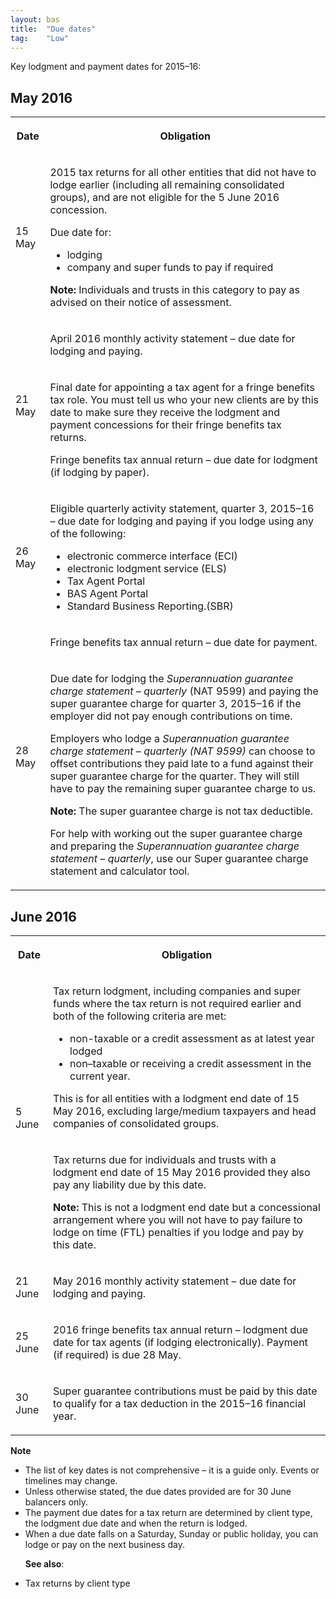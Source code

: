 ```yaml
---
layout: bas
title:  "Due dates"
tag:    "Low"
---
```


<p>Key lodgment and payment dates for 2015–16:</p>

<h2 id="may2016">May 2016</h2>

<table>
<tbody>
<tr>
<th><p>Date</p>
</th>
<th><p>Obligation</p>
</th>
</tr>
<tr>
<td><p>15 May</p>
</td>
<td><p>2015 tax returns for all other entities that did not have to lodge earlier (including all remaining consolidated groups), and are not eligible for the 5 June 2016 concession.</p>
<p>Due date for:</p>
<ul>
<li>lodging</li>
<li>company and super funds to pay if required</li>
</ul>
<p><strong>Note:</strong> Individuals and trusts in this category to pay as advised on their notice of assessment.</p>
</td>
</tr>
<tr>
<td rowspan="2"><p>21 May</p>
</td>
<td><p>April 2016 monthly activity statement – due date for lodging and paying.</p>
</td>
</tr>
<tr>
<td><p>Final date for appointing a tax agent for a fringe benefits tax role. You must tell us who your new clients are by this date to make sure they receive the lodgment and payment concessions for their fringe benefits tax returns.</p>
<p>Fringe benefits tax annual return – due date for lodgment (if lodging by paper).</p>
</td>
</tr>
<tr>
<td><p>26 May</p>
</td>
<td><p>Eligible quarterly activity statement, quarter 3, 2015–16 – due date for lodging and paying if you lodge using any of the following:</p>
<ul>
<li>electronic commerce interface (ECI)</li>
<li>electronic lodgment service (ELS)</li>
<li>Tax Agent Portal</li>
<li>BAS Agent Portal</li>
<li>Standard Business Reporting.(SBR)</li>
</ul>
</td>
</tr>
<tr>
<td rowspan="2"><p>28 May</p>
</td>
<td><p>Fringe benefits tax annual return – due date for payment.</p>
</td>
</tr>
<tr>
<td><p>Due date for lodging the <em>Superannuation guarantee charge statement – quarterly</em> (NAT 9599) and paying the super guarantee charge for quarter 3, 2015–16 if the employer did not pay enough contributions on time.</p>
<p>Employers who lodge a <em>Superannuation guarantee charge statement – quarterly (NAT 9599)</em> can choose to offset contributions they paid late to a fund against their super guarantee charge for the quarter. They will still have to pay the remaining super guarantee charge to us.</p>
<p><strong>Note:</strong> The super guarantee charge is not tax deductible.</p>
<p>For help with working out the super guarantee charge and preparing the <em>Superannuation guarantee charge statement – quarterly</em>, use our Super guarantee charge statement and calculator tool.</p>
</td>
</tr>
</tbody>
</table>



<h2 id="june2016">June 2016</h2>
<p> </p>
<table>
<tbody>
<tr>
<th><p>Date</p>
</th>
<th><p>Obligation</p>
</th>
</tr>
<tr>
<td rowspan="2"><p>5 June</p>
</td>
<td><p>Tax return lodgment, including companies and super funds where the tax return is not required earlier and both of the following criteria are met:</p>
<ul>
<li>non-taxable or a credit assessment as at latest year lodged</li>
<li>non–taxable or receiving a credit assessment in the current year.</li>
</ul>
<p>This is for all entities with a lodgment end date of 15 May 2016, excluding large/medium taxpayers and head companies of consolidated groups.</p>
</td>
</tr>
<tr>
<td><p>Tax returns due for individuals and trusts with a lodgment end date of 15 May 2016 provided they also pay any liability due by this date.</p>
<p><strong>Note:</strong> This is not a lodgment end date but a concessional arrangement where you will not have to pay failure to lodge on time (FTL) penalties if you lodge and pay by this date.</p>
</td>
</tr>
<tr>
<td><p>21 June</p>
</td>
<td><p>May 2016 monthly activity statement – due date for lodging and paying.</p>
</td>
</tr>
<tr>
<td><p>25 June</p>
</td>
<td><p>2016 fringe benefits tax annual return – lodgment due date for tax agents (if lodging electronically). Payment (if required) is due 28 May.</p>
</td>
</tr>
<tr>
<td><p>30 June</p>
</td>
<td><p>Super guarantee contributions must be paid by this date to qualify for a tax deduction in the 2015–16 financial year.</p>
</td>
</tr>
</tbody>
</table>




<p><strong>Note</strong></p>
<ul>
<li>The list of key dates is not comprehensive – it is a guide only. Events or timelines may change.</li>
<li>Unless otherwise stated, the due dates provided are for 30 June balancers only.</li>
<li>The payment due dates for a tax return are determined by client type, the lodgment due date and when the return is lodged.</li>
<li>When a due date falls on a Saturday, Sunday or public holiday, you can lodge or pay on the next business day.</li>
<p><strong>See also</strong>:</p>
<li>Tax returns by client type</li>
</ul>
